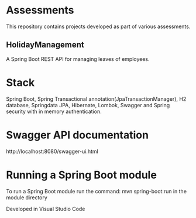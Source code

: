 # Assessments
This repository contains projects developed as part of various assessments.

## HolidayManagement 
A Spring Boot REST API for managing leaves of employees. 
# Stack
Spring Boot, Spring Transactional annotation(JpaTransactionManager), H2 database, Springdata JPA, Hibernate, Lombok, Swagger and Spring security with in memory authentication. 
# Swagger API documentation
http://localhost:8080/swagger-ui.html
# Running a Spring Boot module
To run a Spring Boot module run the command: mvn spring-boot:run in the module directory

Developed in Visual Studio Code
